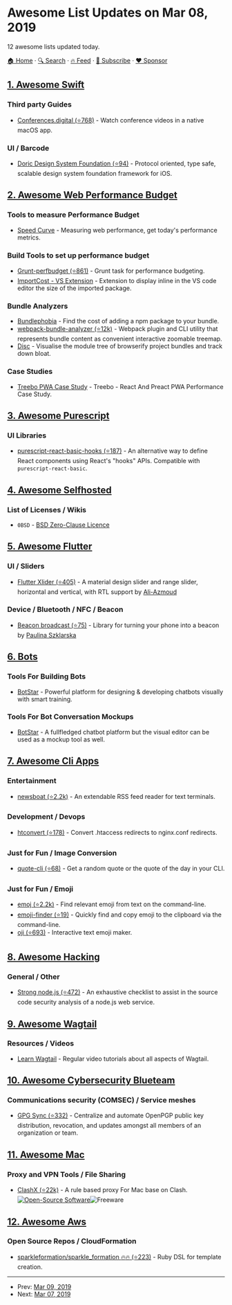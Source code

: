 # Awesome List Updates on Mar 08, 2019

12 awesome lists updated today.

[🏠 Home](/README.md) · [🔍 Search](https://www.trackawesomelist.com/search/) · [🔥 Feed](https://www.trackawesomelist.com/rss.xml) · [📮 Subscribe](https://trackawesomelist.us17.list-manage.com/subscribe?u=d2f0117aa829c83a63ec63c2f&id=36a103854c) · [❤️  Sponsor](https://github.com/sponsors/theowenyoung)



## [1. Awesome Swift](/content/matteocrippa/awesome-swift/README.md)

### Third party Guides

*   [Conferences.digital (⭐768)](https://github.com/zagahr/Conferences.digital) - Watch conference videos in a native macOS app.

### UI / Barcode

*   [Doric Design System Foundation (⭐94)](https://github.com/jayeshk/Doric) - Protocol oriented, type safe, scalable design system foundation framework for iOS.

## [2. Awesome Web Performance Budget](/content/pajaydev/awesome-web-performance-budget/README.md)

### Tools to measure Performance Budget

*   [Speed Curve](https://speedcurve.com) - Measuring web performance, get today's performance metrics.

### Build Tools to set up performance budget

*   [Grunt-perfbudget (⭐861)](https://github.com/tkadlec/grunt-perfbudget) - Grunt task for performance budgeting.
*   [ImportCost - VS Extension](https://marketplace.visualstudio.com/items?itemName=wix.vscode-import-cost) - Extension to display inline in the VS code editor the size of the imported package.

### Bundle Analyzers

*   [Bundlephobia](https://bundlephobia.com/) - Find the cost of adding a npm package to your bundle.
*   [webpack-bundle-analyzer (⭐12k)](https://github.com/webpack-contrib/webpack-bundle-analyzer) - Webpack plugin and CLI utility that represents bundle content as convenient interactive zoomable treemap.
*   [Disc](http://hughsk.io/disc/) - Visualise the module tree of browserify project bundles and track down bloat.

### Case Studies

*   [Treebo PWA Case Study](https://medium.com/dev-channel/treebo-a-react-and-preact-progressive-web-app-performance-case-study-5e4f450d5299/) - Treebo - React And Preact PWA Performance Case Study.

## [3. Awesome Purescript](/content/passy/awesome-purescript/README.md)

### UI Libraries

*   [purescript-react-basic-hooks (⭐187)](https://github.com/spicydonuts/purescript-react-basic-hooks) - An alternative way to define React components using React's "hooks" APIs. Compatible with `purescript-react-basic`.

## [4. Awesome Selfhosted](/content/awesome-selfhosted/awesome-selfhosted/README.md)

### List of Licenses / Wikis

*   `0BSD` - [BSD Zero-Clause Licence](https://opensource.org/licenses/0BSD)

## [5. Awesome Flutter](/content/Solido/awesome-flutter/README.md)

### UI / Sliders

*   [Flutter Xlider (⭐405)](https://github.com/Ali-Azmoud/flutter_xlider) <!--stargazers:Ali-Azmoud/flutter_xlider--> - A material design slider and range slider, horizontal and vertical, with RTL support by [Ali-Azmoud](https://github.com/Ali-Azmoud)

### Device / Bluetooth / NFC / Beacon

*   [Beacon broadcast (⭐75)](https://github.com/pszklarska/beacon_broadcast) <!--stargazers:pszklarska/beacon_broadcast--> - Library for turning your phone into a beacon by [Paulina Szklarska](https://github.com/pszklarska/)

## [6. Bots](/content/hackerkid/bots/README.md)

### Tools For Building Bots

*   [BotStar](https://www.botstar.com/) - Powerful platform for designing & developing chatbots visually with smart training.

### Tools For Bot Conversation Mockups

*   [BotStar](https://www.botstar.com) - A fullfledged chatbot platform but the visual editor can be used as a mockup tool as well.

## [7. Awesome Cli Apps](/content/agarrharr/awesome-cli-apps/README.md)

### Entertainment

*   [newsboat (⭐2.2k)](https://github.com/newsboat/newsboat) - An extendable RSS feed reader for text terminals.

### Development / Devops

*   [htconvert (⭐178)](https://github.com/lukechilds/htconvert) - Convert .htaccess redirects to nginx.conf redirects.

### Just for Fun / Image Conversion

*   [quote-cli (⭐68)](https://github.com/riyadhalnur/quote-cli) - Get a random quote or the quote of the day in your CLI.

### Just for Fun / Emoji

*   [emoj (⭐2.2k)](https://github.com/sindresorhus/emoj) - Find relevant emoji from text on the command-line.
*   [emoji-finder (⭐19)](https://github.com/dematerializer/emoji-finder) - Quickly find and copy emoji to the clipboard via the command-line.
*   [oji (⭐693)](https://github.com/xxczaki/oji) - Interactive text emoji maker.

## [8. Awesome Hacking](/content/carpedm20/awesome-hacking/README.md)

### General / Other

*   [Strong node.js (⭐472)](https://github.com/jesusprubio/strong-node) - An exhaustive checklist to assist in the source code security analysis of a node.js web service.

## [9. Awesome Wagtail](/content/springload/awesome-wagtail/README.md)

### Resources / Videos

*   [Learn Wagtail](https://learnwagtail.com/) - Regular video tutorials about all aspects of Wagtail.

## [10. Awesome Cybersecurity Blueteam](/content/fabacab/awesome-cybersecurity-blueteam/README.md)

### Communications security (COMSEC) / Service meshes

*   [GPG Sync (⭐332)](https://github.com/firstlookmedia/gpgsync) - Centralize and automate OpenPGP public key distribution, revocation, and updates amongst all members of an organization or team.

## [11. Awesome Mac](/content/jaywcjlove/awesome-mac/README.md)

### Proxy and VPN Tools / File Sharing

*   [ClashX (⭐22k)](https://github.com/yichengchen/clashX) - A rule based proxy For Mac base on Clash. [![Open-Source Software](https://jaywcjlove.github.io/sb/ico/min-oss.svg "Open Source Software")](https://github.com/yichengchen/clashX)![Freeware](https://jaywcjlove.github.io/sb/ico/min-free.svg "Freeware")

## [12. Awesome Aws](/content/donnemartin/awesome-aws/README.md)

### Open Source Repos / CloudFormation

*   [sparkleformation/sparkle\_formation :fire::fire: (⭐223)](https://github.com/sparkleformation/sparkle_formation) - Ruby DSL for template creation.

---

- Prev: [Mar 09, 2019](/content/2019/03/09/README.md)
- Next: [Mar 07, 2019](/content/2019/03/07/README.md)